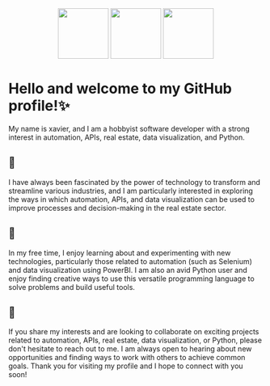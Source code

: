 <div id="header" align="center">
  <img src="https://media.giphy.com/media/LMt9638dO8dftAjtco/giphy.gif" width="100"/>
  <img src="https://media.giphy.com/media/KzJkzjggfGN5Py6nkT/giphy.gif" width="100"/>
  <img src="https://media.giphy.com/media/JrXas5ecb4FkwbFpIE/giphy.gif" width="100"/>
</div>



# Hello and welcome to my GitHub profile!✨ 
My name is xavier,  and I am a hobbyist software developer with a strong interest in automation, APIs, real estate, data visualization, and Python.

## 👀
I have always been fascinated by the power of technology to transform and streamline various industries, and I am particularly interested in exploring the ways in which automation, APIs, and data visualization can be used to improve processes and decision-making in the real estate sector.

## 🌱
In my free time, I enjoy learning about and experimenting with new technologies, particularly those related to automation (such as Selenium) and data visualization using PowerBI. I am also an avid Python user and enjoy finding creative ways to use this versatile programming language to solve problems and build useful tools.

## 💞️
If you share my interests and are looking to collaborate on exciting projects related to automation, APIs, real estate, data visualization, or Python, please don't hesitate to reach out to me. I am always open to hearing about new opportunities and finding ways to work with others to achieve common goals. Thank you for visiting my profile and I hope to connect with you soon!

